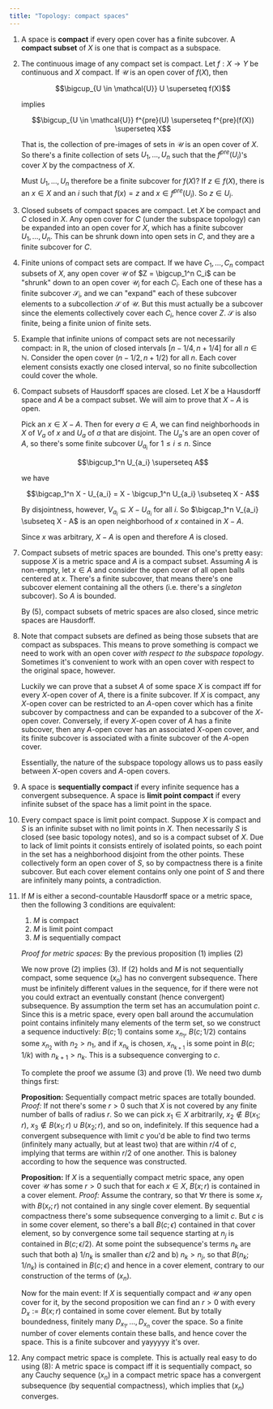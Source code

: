 ```yaml
---
title: "Topology: compact spaces"
---
```


1. A space is **compact** if every open cover has a finite subcover. A **compact subset** of $X$ is one that is compact as a subspace.

2. The continuous image of any compact set is compact. Let $f: X \to Y$ be continuous and $X$ compact. If $\mathcal{U}$ is an open cover of $f(X)$, then

    $$\bigcup_{U \in \mathcal{U}} U \superseteq f(X)$$

    implies

    $$\bigcup_{U \in \mathcal{U}} f^{pre}(U) \superseteq f^{pre}(f(X)) \superseteq X$$

    That is, the collection of pre-images of sets in $\mathcal{U}$ is an open cover of $X$. So there's a finite collection of sets $U_1, \ldots, U_n$ such that the $f^{pre}(U_i)$'s cover $X$ by the compactness of $X$.

    Must $U_1, \ldots, U_n$ therefore be a finite subcover for $f(X)$? If $z \in f(X)$, there is an $x \in X$ and an $i$ such that $f(x) = z$ and $x \in f^{pre}(U_i)$. So $z \in U_i$.

3. Closed subsets of compact spaces are compact. Let $X$ be compact and $C$ closed in $X$. Any open cover for $C$ (under the subspace topology) can be expanded into an open cover for $X$, which has a finite subcover $U_1, \ldots, U_n$. This can be shrunk down into open sets in $C$, and they are a finite subcover for $C$.

4. Finite unions of compact sets are compact. If we have $C_1, \ldots, C_n$ compact subsets of $X$, any open cover $\mathcal{U}$ of $Z = \bigcup_1^n C_i$ can be "shrunk" down to an open cover $\mathcal{U}_i$ for each $C_i$. Each one of these has a finite subcover $\mathcal{S}_i$, and we can "expand" each of these subcover elements to a subcollection $\mathcal{S}$ of $\mathcal{U}$. But this must actually be a subcover since the elements collectively cover each $C_i$, hence cover $Z$. $\mathcal{S}$ is also finite, being a finite union of finite sets.

5. Example that infinite unions of compact sets are not necessarily compact: in $\mathbb{R}$, the union of closed intervals $[n - 1/4, n + 1/4]$ for all $n \in \mathbb{N}$. Consider the open cover $(n - 1/2, n + 1/2)$ for all $n$. Each cover element consists exactly one closed interval, so no finite subcollection could cover the whole.

6. Compact subsets of Hausdorff spaces are closed. Let $X$ be a Hausdorff space and $A$ be a compact subset. We will aim to prove that $X - A$ is open.

    Pick an $x \in X - A$. Then for every $a \in A$, we can find neighborhoods in $X$ of $V_a$ of $x$ and $U_a$ of $a$ that are disjoint. The $U_a$'s are an open cover of $A$, so there's some finite subcover $U_{a_i}$ for $1 \leq i \leq n$. Since

    $$\bigcup_1^n U_{a_i} \superseteq A$$

    we have

    $$\bigcap_1^n X - U_{a_i} = X - \bigcup_1^n U_{a_i} \subseteq X - A$$

    By disjointness, however, $V_{a_i} \subseteq X - U_{a_i}$ for all $i$. So $\bigcap_1^n V_{a_i} \subseteq X - A$ is an open neighborhood of $x$ contained in $X - A$.

    Since $x$ was arbitrary, $X - A$ is open and therefore $A$ is closed.

7. Compact subsets of metric spaces are bounded. This one's pretty easy: suppose $X$ is a metric space and $A$ is a compact subset. Assuming $A$ is non-empty, let $x \in A$ and consider the open cover of all open balls centered at $x$. There's a finite subcover, that means there's one subcover element containing all the others (i.e. there's a *singleton* subcover). So $A$ is bounded.

    By (5), compact subsets of metric spaces are also closed, since metric spaces are Hausdorff.

8. Note that compact subsets are defined as being those subsets that are compact as subspaces. This means to prove something is compact we need to work with an open cover *with respect to the subspace topology*. Sometimes it's convenient to work with an open cover with respect to the original space, however.

    Luckily we can prove that a subset $A$ of some space $X$ is compact iff for every $X$-open cover of $A$, there is a finite subcover. If $X$ is compact, any $X$-open cover can be restricted to an $A$-open cover which has a finite subcover by compactness and can be expanded to a subcover of the $X$-open cover. Conversely, if every $X$-open cover of $A$ has a finite subcover, then any $A$-open cover has an associated $X$-open cover, and its finite subcover is associated with a finite subcover of the $A$-open cover.

    Essentially, the nature of the subspace topology allows us to pass easily between $X$-open covers and $A$-open covers.

9. A space is **sequentially compact** if every infinite sequence has a convergent subsequence. A space is **limit point compact** if every infinite subset of the space has a limit point in the space.

10. Every compact space is limit point compact. Suppose $X$ is compact and $S$ is an infinite subset with no limit points in $X$. Then necessarily $S$ is closed (see basic topology notes), and so is a compact subset of $X$. Due to lack of limit points it consists entirely of isolated points, so each point in the set has a neighborhood disjoint from the other points. These collectively form an open cover of $S$, so by compactness there is a finite subcover. But each cover element contains only one point of $S$ and there are infinitely many points, a contradiction.

11. If $M$ is either a second-countable Hausdorff space or a metric space, then the following 3 conditions are equivalent:

    1. $M$ is compact
    2. $M$ is limit point compact
    3. $M$ is sequentially compact

    *Proof for metric spaces:* By the previous proposition (1) implies (2)

    We now prove (2) implies (3). If (2) holds and $M$ is not sequentially compact, some sequence $(x_n)$ has no convergent subsequence. There must be infinitely different values in the sequence, for if there were not you could extract an eventually constant (hence convergent) subsequence. By assumption the term set has an accumulation point $c$. Since this is a metric space, every open ball around the accumulation point contains infinitely many elements of the term set, so we construct a sequence inductively: $B(c; 1)$ contains some $x_{n_1}$, $B(c; 1/2)$ contains some $x_{n_2}$ with $n_2 > n_1$, and if $x_{n_k}$ is chosen, $x_{n_{k+1}}$ is some point in $B(c; 1/k)$ with $n_{k+1} > n_k$. This is a subsequence converging to $c$.

    To complete the proof we assume (3) and prove (1). We need two dumb things first:

    **Proposition:** Sequentially compact metric spaces are totally bounded. *Proof:* If not there's some $r > 0$ such that $X$ is not covered by any finite number of balls of radius $r$. So we can pick $x_1 \in X$ arbitrarily, $x_2 \notin B(x_1; r)$, $x_3 \notin B(x_1; r) \cup B(x_2; r)$, and so on, indefinitely. If this sequence had a convergent subsequence with limit $c$ you'd be able to find two terms (infinitely many actually, but at least two) that are within $r/4$ of $c$, implying that terms are within $r/2$ of one another. This is baloney according to how the sequence was constructed.

    **Proposition:** If $X$ is a sequentially compact metric space, any open cover $\mathcal{U}$ has some $r > 0$ such that for each $x \in X$, $B(x; r)$ is contained in a cover element. *Proof:* Assume the contrary, so that $\forall r$ there is some $x_r$ with $B(x_r; r)$ not contained in any single cover element. By sequential compactness there's some subsequence converging to a limit $c$. But $c$ is in some cover element, so there's a ball $B(c; \epsilon)$ contained in that cover element, so by convergence some tail sequence starting at $n_j$ is contained in $B(c; \epsilon/2)$. At some point the subsequence's terms $n_k$ are such that both a) $1/n_k$ is smaller than $\epsilon/2$ and b) $n_k > n_j$, so that $B(n_k; 1/n_k)$ is contained in $B(c; \epsilon)$ and hence in a cover element, contrary to our construction of the terms of $(x_n)$.

    Now for the main event: If $X$ is sequentially compact and $\mathcal{U}$ any open cover for it, by the second proposition we can find an $r > 0$ with every $D_x := B(x; r)$ contained in some cover element. But by totally boundedness, finitely many $D_{x_1}, \ldots, D_{x_n}$ cover the space. So a finite number of cover elements contain these balls, and hence cover the space. This is a finite subcover and yayyyyy it's over.


12. Any compact metric space is complete. This is actually real easy to do using (8): A metric space is compact iff it is sequentially compact, so any Cauchy sequence $(x_n)$ in a compact metric space has a convergent subsequence (by sequential compactness), which implies that $(x_n)$ converges.
